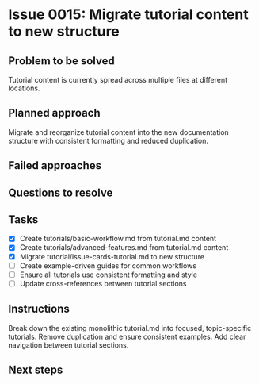 # Issue 0015: Migrate tutorial content to new structure

## Problem to be solved
Tutorial content is currently spread across multiple files at different locations.

## Planned approach
Migrate and reorganize tutorial content into the new documentation structure with consistent formatting and reduced duplication.

## Failed approaches


## Questions to resolve


## Tasks
- [x] Create tutorials/basic-workflow.md from tutorial.md content
- [x] Create tutorials/advanced-features.md from tutorial.md content
- [x] Migrate tutorial/issue-cards-tutorial.md to new structure
- [ ] Create example-driven guides for common workflows
- [ ] Ensure all tutorials use consistent formatting and style
- [ ] Update cross-references between tutorial sections

## Instructions
Break down the existing monolithic tutorial.md into focused, topic-specific tutorials. Remove duplication and ensure consistent examples. Add clear navigation between tutorial sections.

## Next steps

